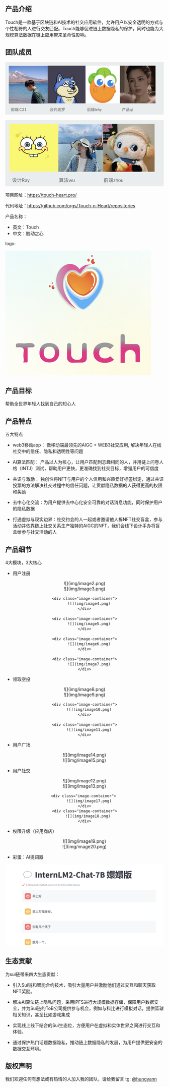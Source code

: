 ## 产品介绍


Touch是一款基于区块链和AI技术的社交应用软件，允许用户以安全透明的方式与个性相符的人进行交友匹配。Touch能够促进链上数据隐私的保护，同时也能为大规模算法数据在链上应用带来革命性影响。


## 团队成员


![](img/image21.png)

![](img/image22.png)


项目网址：https://touch-heart.pro/

代码地址：https://github.com/orgs/Touch-n-Heart/repositories

产品名称：

- 英文：Touch  
- 中文：触动之心

logo: 

![](img/image1.png)


## 产品目标

帮助全世界年轻人找到自己的知心人





## 产品特点

五大特点

- web3移动app： 做移动端最领先的AIGC + WEB3社交应用, 解决年轻人在线社交中的信任、隐私和透明性等问题

- AI算法匹配： 产品以人为核心，让用户匹配到志趣相同的人，并用链上问卷人格（INTJ）测试，帮助用户更快，更准确找到社交目标，增强用户的可信度

- 共识与激励： 独创性将NFT与用户的个人信用和兴趣爱好标签绑定，通过共识投票的方法解决社交过程中的信任问题，让贡献隐私数据的人获得更高的权限和奖励

- 去中心化交流：为用户提供去中心化安全可靠的对话消息功能，同时保护用户的隐私数据

- 打通虚拟与现实边界：社交约会的人一起或者邀请他人拆NFT社交盲盒，参与活动并依靠链上社交关系生产独特的AIGC的NFT，我们会线下设计手办将盲盒给参与社交活动的人


## 产品细节

4大模块，3大核心


- 用户注册


<div align="center">
    <div class="image-container"> 
        ![](img/image2.png)
    </div>
     <div class="image-container"> 
        ![](img/image3.png)
    </div>

     <div class="image-container"> 
        ![](img/image4.png)
    </div>

     <div class="image-container"> 
        ![](img/image5.png)
    </div>

     <div class="image-container"> 
        ![](img/image6.png)
    </div>

     <div class="image-container"> 
        ![](img/image7.png)
    </div>
</div>


- 领取空投


<div align="center">
    <div class="image-container"> 
        ![](img/image8.png)
    </div>
     <div class="image-container"> 
       ![](img/image9.png)
    </div>

     <div class="image-container"> 
        ![](img/image10.png)
    </div>

     <div class="image-container"> 
        ![](img/image11.png)
    </div>
</div>



- 用户广场



<div align="center">
    <div class="image-container"> 
        ![](img/image14.png)
    </div>
     <div class="image-container"> 
       ![](img/image15.png)
    </div>
</div>



- 用户社交


<div align="center">
    <div class="image-container"> 
        ![](img/image12.png)
    </div>
     <div class="image-container"> 
       ![](img/image13.png)
    </div>

    <div class="image-container"> 
        ![](img/image17.png)
    </div>
     <div class="image-container"> 
       ![](img/image18.png)
    </div>
</div>





- 权限升级（应用商店）


<div align="center">
    <div class="image-container"> 
       ![](img/image19.png)
    </div>
     <div class="image-container"> 
       ![](img/image20.png)
    </div>
</div>





- 彩蛋：AI提词器

![](img/ai.png)



## 生态贡献

为sui链带来四大生态贡献：

- 引入Sui链和智能合约技术，吸引大量用户并激励他们通过交互和聊天获取NFT奖励。

- 解决AI算法链上隐私问题，采用IPFS进行大规模数据存储，保障用户数据安全，并为Sui链的ToB公司提供参与机会，例如与科比进行模拟对话，提供篮球相关知识，甚至比如游戏集成

- 实现线上线下结合的Sui生态位，方便用户在虚拟和实体世界之间进行交互和体验。

- 通过保护热门话题数据隐私，推动链上数据隐私的发展，为用户提供更安全的数据交互环境。



## 版权声明

我们欢迎任何有想法或有热情的人加入我的团队，请给我留言 tg: [@hungyann  ](https://t.me/@hungyann)

